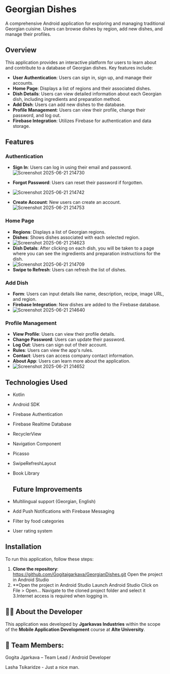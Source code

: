 # Georgian Dishes

A comprehensive Android application for exploring and managing traditional Georgian cuisine. Users can browse dishes by region, add new dishes, and manage their profiles.

## Overview

This application provides an interactive platform for users to learn about and contribute to a database of Georgian dishes. Key features include:

- **User Authentication**: Users can sign in, sign up, and manage their accounts.
- **Home Page**: Displays a list of regions and their associated dishes.
- **Dish Details**: Users can view detailed information about each Georgian dish, including ingredients and preparation method.
- **Add Dish**: Users can add new dishes to the database.
- **Profile Management**: Users can view their profile, change their password, and log out.
- **Firebase Integration**: Utilizes Firebase for authentication and data storage.

## Features

### Authentication
- **Sign In**: Users can log in using their email and password.
  ![Screenshot 2025-06-21 214730](https://github.com/user-attachments/assets/681afc85-e06d-4e6d-96b5-cdd0179454d6)
- **Forgot Password**: Users can reset their password if forgotten.
- ![Screenshot 2025-06-21 214742](https://github.com/user-attachments/assets/0d2c15b6-128f-4e11-95ed-3e5eed8be1b0)
  
- **Create Account**: New users can create an account.
![Screenshot 2025-06-21 214753](https://github.com/user-attachments/assets/4257d3c2-7e15-47ba-a704-9057c20be73a)

### Home Page
- **Regions**: Displays a list of Georgian regions.
- **Dishes**: Shows dishes associated with each selected region.
- ![Screenshot 2025-06-21 214623](https://github.com/user-attachments/assets/f56a1e0c-4f6e-4077-96ef-05cefe07b0e1)
- **Dish Detals**: After clicking on each dish, you will be taken to a page where you can see the ingredients and preparation instructions for the dish.
- ![Screenshot 2025-06-21 214709](https://github.com/user-attachments/assets/690d27dd-1135-4d82-b610-cb1632eacc12)
- **Swipe to Refresh**: Users can refresh the list of dishes.

### Add Dish
- **Form**: Users can input details like name, description, recipe, image URL, and region.
- **Firebase Integration**: New dishes are added to the Firebase database.
- ![Screenshot 2025-06-21 214640](https://github.com/user-attachments/assets/ee973e6f-9a3f-49bf-8b67-07b1f8f846ce)


### Profile Management
- **View Profile**: Users can view their profile details.
- **Change Password**: Users can update their password.
- **Log Out**: Users can sign out of their account.
- **Rules**: Users can view the app's rules.
- **Contact**: Users can access company contact information.
- **About App**: Users can learn more about the application.
- ![Screenshot 2025-06-21 214652](https://github.com/user-attachments/assets/0e561afc-69e1-48f3-be5d-ffa10b001a78)



##  Technologies Used

- Kotlin
- Android SDK
- Firebase Authentication
- Firebase Realtime Database
- RecyclerView
- Navigation Component
- Picasso 
- SwipeRefreshLayout
- Book Library

  ## Future Improvements
- Multilingual support (Georgian, English)
- Add Push Notifications with Firebase Messaging
- Filter by food categories
- User rating system


## Installation

To run this application, follow these steps:

1. **Clone the repository**: https://github.com/Gogitajgarkava/GeorgianDishes.git
Open the project in Android Studio
2. **Open the project in Android Studio
    Launch Android Studio
    Click on File > Open...
    Navigate to the cloned project folder and select it
3.Internet access is required when logging in.

## 👨‍💻 About the Developer

This application was developed by **Jgarkavas Industries** within the scope of the **Mobile Application Development** course at **Alte University**.

## 👥 Team Members:
Gogita Jgarkava – Team Lead / Android Developer

Lasha Tsikaridze - Just a nice man.


